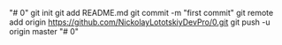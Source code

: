 "# 0"  git init git add README.md git commit -m "first commit" git remote add origin https://github.com/NickolayLototskiyDevPro/0.git git push -u origin master
"# 0" 

